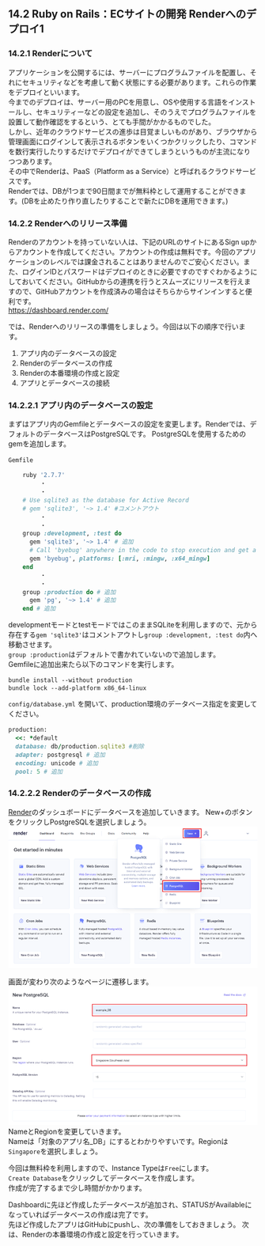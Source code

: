 ## 14.2 Ruby on Rails：ECサイトの開発 Renderへのデプロイ1

###	14.2.1 Renderについて

アプリケーションを公開するには、サーバーにプログラムファイルを配置し、それにセキュリティなどを考慮して動く状態にする必要があります。これらの作業をデプロイといいます。  
今までのデプロイは、サーバー用のPCを用意し、OSや使用する言語をインストールし、セキュリティーなどの設定を追加し、そのうえでプログラムファイルを設置して動作確認をするという、とても手間がかかるものでした。  
しかし、近年のクラウドサービスの進歩は目覚ましいものがあり、ブラウザから管理画面にログインして表示されるボタンをいくつかクリックしたり、コマンドを数行実行したりするだけでデプロイができてしまうというものが主流になりつつあります。  
その中でRenderは、PaaS（Platform as a Service）と呼ばれるクラウドサービスです。  
Renderでは、DBが1つまで90日間までが無料枠として運用することができます。(DBを止めたり作り直したりすることで新たにDBを運用できます。)

### 14.2.2 Renderへのリリース準備

Renderのアカウントを持っていない人は、下記のURLのサイトにあるSign upからアカウントを作成してください。アカウントの作成は無料です。今回のアプリケーションのレベルでは課金されることはありませんのでご安心ください。また、ログインIDとパスワードはデプロイのときに必要ですのですぐわかるようにしておいてください。GitHubからの連携を行うとスムーズにリリースを行えますので、GitHubアカウントを作成済みの場合はそちらからサインインすると便利です。  
<https://dashboard.render.com/>  


では、Renderへのリリースの準備をしましょう。今回は以下の順序で行います。

1. アプリ内のデータベースの設定
2. Renderのデータベースの作成  
3. Renderの本番環境の作成と設定  
4. アプリとデータベースの接続

### 14.2.2.1 アプリ内のデータベースの設定
まずはアプリ内のGemfileとデータベースの設定を変更します。Renderでは、デフォルトのデータベースはPostgreSQLです。
PostgreSQLを使用するためのgemを追加します。

`Gemfile`
``` ruby
    ruby '2.7.7'
         ・
         ・
    # Use sqlite3 as the database for Active Record
    # gem 'sqlite3', '~> 1.4' #コメントアウト
         ・
         ・
    group :development, :test do
      gem 'sqlite3', '~> 1.4' # 追加
      # Call 'byebug' anywhere in the code to stop execution and get a debugger console
      gem 'byebug', platforms: [:mri, :mingw, :x64_mingw]
    end
         ・
         ・
    group :production do # 追加
      gem 'pg', '~> 1.4' # 追加
    end # 追加
```

developmentモードとtestモードではこのままSQLiteを利用しますので、元から存在する`gem 'sqlite3'`はコメントアウトし`group :development, :test do`内へ移動させます。  
`group :production`はデフォルトで書かれていないので追加します。  
Gemfileに追加出来たら以下のコマンドを実行します。
```ターミナル
bundle install --without production
bundle lock --add-platform x86_64-linux
```

`config/database.yml` を開いて、production環境のデータベース指定を変更してください。

``` ruby
production:
  <<: *default
  database: db/production.sqlite3 #削除
  adapter: postgresql # 追加
  encoding: unicode # 追加
  pool: 5 # 追加
```

### 14.2.2.2 Renderのデータベースの作成
[Render](https://dashboard.render.com/)のダッシュボードにデータベースを追加していきます。
New+のボタンをクリックしPostgreSQLを選択しましょう。
![データベース作成1](images/14-2-2-2-01.png)  

画面が変わり次のようなページに遷移します。  
![データベース作成2](images/14-2-2-2-02.png)  
NameとRegionを変更していきます。  
Nameは「対象のアプリ名_DB」にするとわかりやすいです。Regionは`Singapore`を選択しましょう。

今回は無料枠を利用しますので、Instance Typeは`Free`にします。  
`Create Database`をクリックしてデータベースを作成します。  
作成が完了するまで少し時間がかかります。  

Dashboardに先ほど作成したデータベースが追加され、STATUSがAvailableになっていればデータベースの作成は完了です。  
先ほど作成したアプリはGitHubにpushし、次の準備をしておきましょう。
次は、Renderの本番環境の作成と設定を行っていきます。
